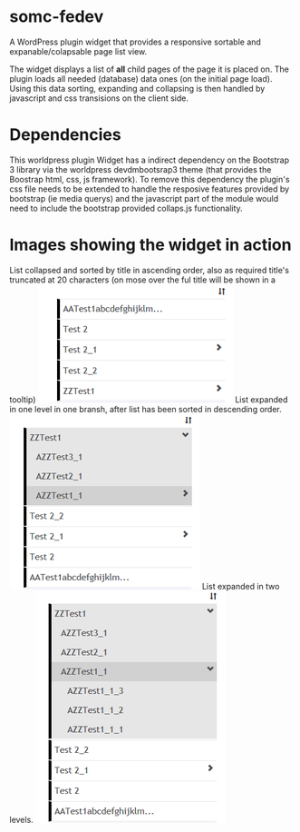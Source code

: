 # somc-fedev

A WordPress plugin widget that provides a responsive sortable and expanable/colapsable page list view. 

The widget displays a list of **all** child pages of the page it is placed on. The plugin loads all needed (database) data ones (on the initial page load). Using this data sorting, expanding and collapsing is then handled by javascript and css transisions on the client side. 

# Dependencies 
This worldpress plugin Widget has a indirect dependency on the Bootstrap 3 library via the worldpress devdmbootsrap3 theme (that provides the Boostrap html, css, js framework). 
To remove this dependency the plugin's css file needs to be extended to handle the resposive features provided by bootstrap (ie media querys) and the javascript part of the module would need to include the bootstrap provided collaps.js functionality.   

# Images showing the widget in action

List collapsed and sorted by title in ascending order, also as required title's truncated at 20 characters (on mose over the ful title will be shown in a tooltip) 
![](https://github.com/karma4u101/somc-fedev/blob/master/doc-img/kwlist1.png) 
List expanded in one level in one bransh, after list has been sorted in descending order.
![](https://github.com/karma4u101/somc-fedev/blob/master/doc-img/kwlist2.png) 
List expanded in two levels.
![](https://github.com/karma4u101/somc-fedev/blob/master/doc-img/kwlist3.png)   
